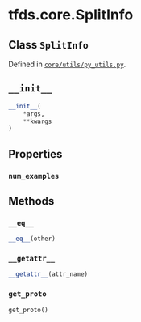<div itemscope itemtype="http://developers.google.com/ReferenceObject">
<meta itemprop="name" content="tfds.core.SplitInfo" />
<meta itemprop="path" content="Stable" />
<meta itemprop="property" content="num_examples"/>
<meta itemprop="property" content="__eq__"/>
<meta itemprop="property" content="__getattr__"/>
<meta itemprop="property" content="__init__"/>
<meta itemprop="property" content="get_proto"/>
</div>

# tfds.core.SplitInfo

## Class `SplitInfo`





Defined in [`core/utils/py_utils.py`](https://github.com/tensorflow/datasets/tree/master/tensorflow_datasets/core/utils/py_utils.py).



<h2 id="__init__"><code>__init__</code></h2>

``` python
__init__(
    *args,
    **kwargs
)
```





## Properties

<h3 id="num_examples"><code>num_examples</code></h3>





## Methods

<h3 id="__eq__"><code>__eq__</code></h3>

``` python
__eq__(other)
```



<h3 id="__getattr__"><code>__getattr__</code></h3>

``` python
__getattr__(attr_name)
```



<h3 id="get_proto"><code>get_proto</code></h3>

``` python
get_proto()
```





